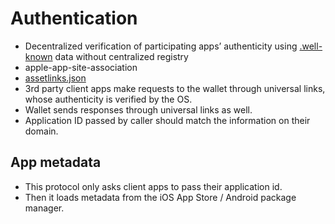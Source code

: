 # Authentication

- Decentralized verification of participating apps’ authenticity using [.well-known](https://en.wikipedia.org/wiki/Well-known_URI) data without centralized registry
- apple-app-site-association 
- [assetlinks.json](https://developer.android.com/training/app-links/verify-site-associations )
- 3rd party client apps make requests to the wallet through universal links, whose authenticity is verified by the OS.
- Wallet sends responses through universal links as well.
- Application ID passed by caller should match the information on their domain.

## App metadata

- This protocol only asks client apps to pass their application id.
- Then it loads metadata from the iOS App Store / Android package manager.
